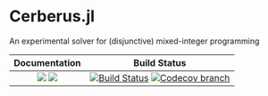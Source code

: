 # Cerberus.jl
An experimental solver for (disjunctive) mixed-integer programming

| **Documentation** | **Build Status** |
|:-----------------:|:----------------:|
| [![][docs-stable-img]][docs-stable-url] [![][docs-dev-img]][docs-dev-url] | [![Build Status][build-img]][build-url] [![Codecov branch][codecov-img]][codecov-url] |

[docs-stable-img]: https://img.shields.io/badge/docs-stable-blue.svg
[docs-dev-img]: https://img.shields.io/badge/docs-dev-blue.svg
[docs-stable-url]: http://www.joehuchette.com/Cerberus.jl/stable
[docs-dev-url]: http://www.joehuchette.com/Cerberus.jl/dev

[build-img]: https://github.com/joehuchette/Cerberus.jl/workflows/CI/badge.svg?branch=master
[build-url]: https://github.com/joehuchette/Cerberus.jl/actions?query=workflow%3ACI
[codecov-img]: http://codecov.io/github/joehuchette/Cerberus.jl/coverage.svg?branch=master
[codecov-url]: http://codecov.io/github/joehuchette/Cerberus.jl?branch=master
